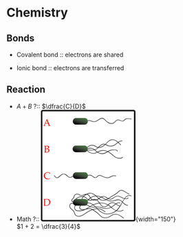 # Chemistry

## Bonds

-   Covalent bond :: electrons are shared

-   Ionic bond :: electrons are transferred

## Reaction

-   $A + B$ ?:: $\dfrac{C}{D}$
-   Math ?::
    ![Flagella](images/flagella.png){width="150"}  
    $1 + 2 = \dfrac{3}{4}$
